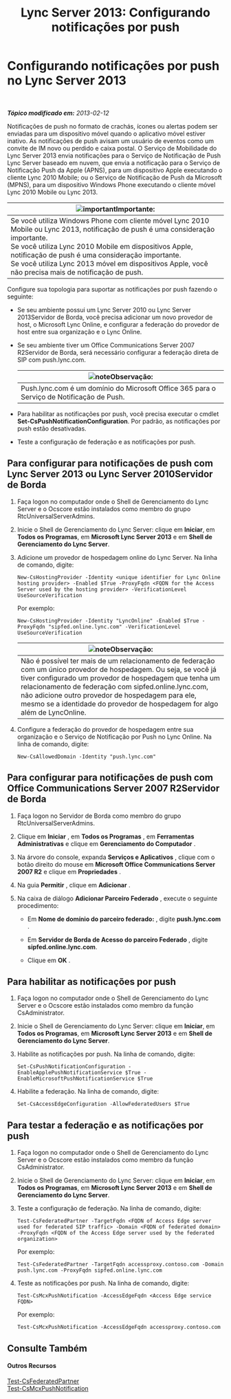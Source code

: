 ﻿---
title: 'Lync Server 2013: Configurando notificações por push'
TOCTitle: Configurando notificações por push
ms:assetid: d77f2c06-0fe6-45d5-8f08-808ab871b3e0
ms:mtpsurl: https://technet.microsoft.com/pt-br/library/Hh690047(v=OCS.15)
ms:contentKeyID: 49308265
ms.date: 05/19/2016
mtps_version: v=OCS.15
ms.translationtype: HT
---

# Configurando notificações por push no Lync Server 2013

 

_**Tópico modificado em:** 2013-02-12_

Notificações de push no formato de crachás, ícones ou alertas podem ser enviadas para um dispositivo móvel quando o aplicativo móvel estiver inativo. As notificações de push avisam um usuário de eventos como um convite de IM novo ou perdido e caixa postal. O Serviço de Mobilidade do Lync Server 2013 envia notificações para o Serviço de Notificação de Push Lync Server baseado em nuvem, que envia a notificação para o Serviço de Notificação Push da Apple (APNS), para um dispositivo Apple executando o cliente Lync 2010 Mobile; ou o Serviço de Notificação de Push da Microsoft (MPNS), para um dispositivo Windows Phone executando o cliente móvel Lync 2010 Mobile ou Lync 2013.

<table>
<thead>
<tr class="header">
<th><img src="images/Gg425939.important(OCS.15).gif" title="important" alt="important" />Importante:</th>
</tr>
</thead>
<tbody>
<tr class="odd">
<td>Se você utiliza Windows Phone com cliente móvel Lync 2010 Mobile ou Lync 2013, notificação de push é uma consideração importante.<br />
Se você utiliza Lync 2010 Mobile em dispositivos Apple, notificação de push é uma consideração importante.<br />
Se você utiliza Lync 2013 móvel em dispositivos Apple, você não precisa mais de notificação de push.</td>
</tr>
</tbody>
</table>


Configure sua topologia para suportar as notificações por push fazendo o seguinte:

  - Se seu ambiente possui um Lync Server 2010 ou Lync Server 2013Servidor de Borda, você precisa adicionar um novo provedor de host, o Microsoft Lync Online, e configurar a federação do provedor de host entre sua organização e o Lync Online.

  - Se seu ambiente tiver um Office Communications Server 2007 R2Servidor de Borda, será necessário configurar a federação direta de SIP com push.lync.com.
    
    <table>
    <thead>
    <tr class="header">
    <th><img src="images/Gg425756.note(OCS.15).gif" title="note" alt="note" />Observação:</th>
    </tr>
    </thead>
    <tbody>
    <tr class="odd">
    <td>Push.lync.com é um domínio do Microsoft Office 365 para o Serviço de Notificação de Push.</td>
    </tr>
    </tbody>
    </table>


  - Para habilitar as notificações por push, você precisa executar o cmdlet **Set-CsPushNotificationConfiguration**. Por padrão, as notificações por push estão desativadas.

  - Teste a configuração de federação e as notificações por push.

## Para configurar para notificações de push com Lync Server 2013 ou Lync Server 2010Servidor de Borda

1.  Faça logon no computador onde o Shell de Gerenciamento do Lync Server e o Ocscore estão instalados como membro do grupo RtcUniversalServerAdmins.

2.  Inicie o Shell de Gerenciamento do Lync Server: clique em **Iniciar**, em **Todos os Programas**, em **Microsoft Lync Server 2013** e em **Shell de Gerenciamento do Lync Server**.

3.  Adicione um provedor de hospedagem online do Lync Server. Na linha de comando, digite:
    
        New-CsHostingProvider -Identity <unique identifier for Lync Online hosting provider> -Enabled $True -ProxyFqdn <FQDN for the Access Server used by the hosting provider> -VerificationLevel UseSourceVerification
    
    Por exemplo:
    
        New-CsHostingProvider -Identity "LyncOnline" -Enabled $True -ProxyFqdn "sipfed.online.lync.com" -VerificationLevel UseSourceVerification
    
    <table>
    <thead>
    <tr class="header">
    <th><img src="images/Gg425756.note(OCS.15).gif" title="note" alt="note" />Observação:</th>
    </tr>
    </thead>
    <tbody>
    <tr class="odd">
    <td>Não é possível ter mais de um relacionamento de federação com um único provedor de hospedagem. Ou seja, se você já tiver configurado um provedor de hospedagem que tenha um relacionamento de federação com sipfed.online.lync.com, não adicione outro provedor de hospedagem para ele, mesmo se a identidade do provedor de hospedagem for algo além de LyncOnline.</td>
    </tr>
    </tbody>
    </table>


4.  Configure a federação do provedor de hospedagem entre sua organização e o Serviço de Notificação por Push no Lync Online. Na linha de comando, digite:
    
        New-CsAllowedDomain -Identity "push.lync.com"

## Para configurar para notificações de push com Office Communications Server 2007 R2Servidor de Borda

1.  Faça logon no Servidor de Borda como membro do grupo RtcUniversalServerAdmins.

2.  Clique em **Iniciar** , em **Todos os Programas** , em **Ferramentas Administrativas** e clique em **Gerenciamento do Computador** .

3.  Na árvore do console, expanda **Serviços e Aplicativos** , clique com o botão direito do mouse em **Microsoft Office Communications Server 2007 R2** e clique em **Propriedades** .

4.  Na guia **Permitir** , clique em **Adicionar** .

5.  Na caixa de diálogo **Adicionar Parceiro Federado** , execute o seguinte procedimento:
    
      - Em **Nome de domínio do parceiro federado:** , digite **push.lync.com** .
    
      - Em **Servidor de Borda de Acesso do parceiro Federado** , digite **sipfed.online.lync.com**.
    
      - Clique em **OK** .

## Para habilitar as notificações por push

1.  Faça logon no computador onde o Shell de Gerenciamento do Lync Server e o Ocscore estão instalados como membro da função CsAdministrator.

2.  Inicie o Shell de Gerenciamento do Lync Server: clique em **Iniciar**, em **Todos os Programas**, em **Microsoft Lync Server 2013** e em **Shell de Gerenciamento do Lync Server**.

3.  Habilite as notificações por push. Na linha de comando, digite:
    
        Set-CsPushNotificationConfiguration -EnableApplePushNotificationService $True -EnableMicrosoftPushNotificationService $True

4.  Habilite a federação. Na linha de comando, digite:
    
        Set-CsAccessEdgeConfiguration -AllowFederatedUsers $True

## Para testar a federação e as notificações por push

1.  Faça logon no computador onde o Shell de Gerenciamento do Lync Server e o Ocscore estão instalados como membro da função CsAdministrator.

2.  Inicie o Shell de Gerenciamento do Lync Server: clique em **Iniciar**, em **Todos os Programas**, em **Microsoft Lync Server 2013** e em **Shell de Gerenciamento do Lync Server**.

3.  Teste a configuração de federação. Na linha de comando, digite:
    
        Test-CsFederatedPartner -TargetFqdn <FQDN of Access Edge server used for federated SIP traffic> -Domain <FQDN of federated domain> -ProxyFqdn <FQDN of the Access Edge server used by the federated organization>
    
    Por exemplo:
    
        Test-CsFederatedPartner -TargetFqdn accessproxy.contoso.com -Domain push.lync.com -ProxyFqdn sipfed.online.lync.com

4.  Teste as notificações por push. Na linha de comando, digite:
    
        Test-CsMcxPushNotification -AccessEdgeFqdn <Access Edge service FQDN>
    
    Por exemplo:
    
        Test-CsMcxPushNotification -AccessEdgeFqdn accessproxy.contoso.com

## Consulte Também

#### Outros Recursos

[Test-CsFederatedPartner](https://docs.microsoft.com/en-us/powershell/module/skype/Test-CsFederatedPartner)  
[Test-CsMcxPushNotification](test-csmcxpushnotification.md)

